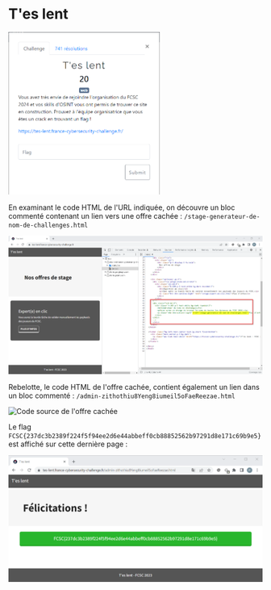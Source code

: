 # T'es lent

<img alt="énoncé du challenge" src="énoncé.png" width=300>

En examinant le code HTML de l'URL indiquée, on découvre un bloc commenté contenant un lien vers une offre cachée : `/stage-generateur-de-nom-de-challenges.html`

![Code source de la page d'accueil](code-source-page-accueil.png)

Rebelotte, le code HTML de l'offre cachée, contient également un lien dans un bloc commenté : `/admin-zithothiu8Yeng8iumeil5oFaeReezae.html`

![Code source de l'offre cachée](code-source-offre-cachée.png)

Le flag `FCSC{237dc3b2389f224f5f94ee2d6e44abbeff0cb88852562b97291d8e171c69b9e5}` est affiché sur cette dernière page :

![Page d'admin](page-admin.png)
